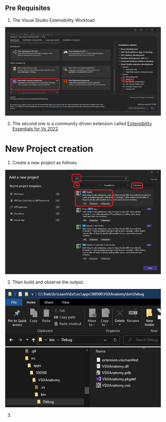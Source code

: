## Pre Requisites
1. The Visual Studio Extensibility Workload

![Visual Studio Extensibility Workload](./VsWorkload.jpg)

2. The second one is a community driven extension called 
[Extensibility Essentials for Vs 2022](https://marketplace.visualstudio.com/items?itemName=MadsKristensen.ExtensibilityEssentials2022)

# New Project creation

1. Create a new project as follows.

![New Project Template](./50NewProjectTemplate50.jpg)

2. Then build and observe the output.

![New Project Template](./60BuildOutput60.jpg)

3. 